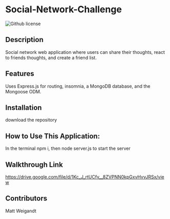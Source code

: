 # Social-Network-Challenge 
  ![Github license](https://img.shields.io/badge/license-undefined-blue.svg)
  ## Description
   Social network web application where users can share their thoughts, react to friends thoughts, and create a friend list.
  ## Features
   Uses Express.js for routing, insomnia, a MongoDB database, and the Mongoose ODM.
  ## Installation
  download the repository
  ## How to Use This Application:
  In the terminal npm i, then node server.js to start the server
  ##  Walkthrough Link
https://drive.google.com/file/d/1Kc_J_rtUCfv__8ZVPNN0kpGxvHvvJRSx/view
  ## Contributors
  Matt Weigandt